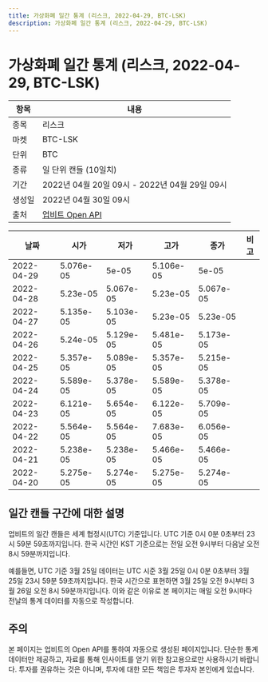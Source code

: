 ```yaml
---
title: 가상화폐 일간 통계 (리스크, 2022-04-29, BTC-LSK)
description: 가상화폐 일간 통계 (리스크, 2022-04-29, BTC-LSK)
---
```



가상화폐 일간 통계 (리스크, 2022-04-29, BTC-LSK)
===

|항목|내용|
|--|--|
|종목|리스크|
|마켓|BTC-LSK|
|단위|BTC|
|종류|일 단위 캔들 (10일치)|
|기간|2022년 04월 20일 09시 - 2022년 04월 29일 09시|
|생성일|2022년 04월 30일 09시|
|출처|[업비트 Open API](https://docs.upbit.com)|


|날짜|시가|저가|고가|종가|비고|
|--|--|--|--|--|--|
|2022-04-29|5.076e-05|5e-05|5.106e-05|5e-05|    |
|2022-04-28|5.23e-05|5.067e-05|5.23e-05|5.067e-05|    |
|2022-04-27|5.135e-05|5.103e-05|5.23e-05|5.23e-05|    |
|2022-04-26|5.24e-05|5.129e-05|5.481e-05|5.173e-05|    |
|2022-04-25|5.357e-05|5.089e-05|5.357e-05|5.215e-05|    |
|2022-04-24|5.589e-05|5.378e-05|5.589e-05|5.378e-05|    |
|2022-04-23|6.121e-05|5.654e-05|6.122e-05|5.709e-05|    |
|2022-04-22|5.564e-05|5.564e-05|7.683e-05|6.056e-05|    |
|2022-04-21|5.238e-05|5.238e-05|5.466e-05|5.466e-05|    |
|2022-04-20|5.275e-05|5.274e-05|5.275e-05|5.274e-05|    |


일간 캔들 구간에 대한 설명
---


업비트의 일간 캔들은 세계 협정시(UTC) 기준입니다. 
UTC 기준 0시 0분 0초부터 23시 59분 59초까지입니다. 
한국 시간인 KST 기준으로는 전일 오전 9시부터 다음날 오전 8시 59분까지입니다. 


예를들면, UTC 기준 3월 25일 데이터는 UTC 시준 3월 25일 0시 0분 0초부터 3월 25일 23시 59분 59초까지입니다. 
한국 시간으로 표현하면 3월 25일 오전 9시부터 3월 26일 오전 8시 59분까지입니다. 
이와 같은 이유로 본 페이지는 매일 오전 9시마다 전날의 통계 데이터를 자동으로 작성합니다. 


주의
---


본 페이지는 업비트의 Open API를 통하여 자동으로 생성된 페이지입니다. 
단순한 통계 데이터만 제공하고, 자료를 통해 인사이트를 얻기 위한 참고용으로만 사용하시기 바랍니다. 
투자를 권유하는 것은 아니며, 투자에 대한 모든 책임은 투자자 본인에게 있습니다. 
